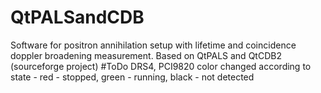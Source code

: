 # QtPALSandCDB
Software for positron annihilation setup with lifetime and coincidence doppler broadening measurement. Based on QtPALS and QtCDB2 (sourceforge project)
#ToDo
DRS4, PCI9820 color changed according to state - red - stopped, green - running, black - not detected
